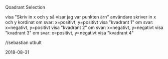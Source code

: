 Qoadrant Selection

visa "Skriv in x och y så visar jag var punkten ärn"
användare skriver in x och y kordinat
om svar: x=positivt, y=positivt visa "kvadrant 1"
om svar: x=negativt, y=positivt visa "kvadrant 2"
om svar: x=negativt, y=negativt visa "kvadrant 3"
om svar: x=positivt, y=negativt visa "kvadrant 4"


//sebastian utbult

2018-08-31